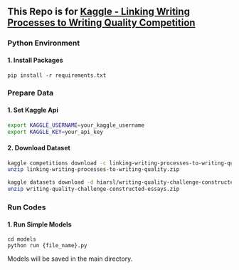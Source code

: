 ## This Repo is for [Kaggle - Linking Writing Processes to Writing Quality Competition](https://www.kaggle.com/competitions/linking-writing-processes-to-writing-quality)



### Python Environment

#### 1. Install Packages

```b
pip install -r requirements.txt
```



### Prepare Data

#### 1. Set Kaggle Api

```bash
export KAGGLE_USERNAME=your_kaggle_username
export KAGGLE_KEY=your_api_key
```

#### 2. Download Dataset

```bash
kaggle competitions download -c linking-writing-processes-to-writing-quality
unzip linking-writing-processes-to-writing-quality.zip
```

```bash
kaggle datasets download -d hiarsl/writing-quality-challenge-constructed-essays
unzip writing-quality-challenge-constructed-essays.zip
```



### Run Codes

#### 1.  Run Simple Models

```bas
cd models
python run {file_name}.py
```

Models will be saved in the main directory.
